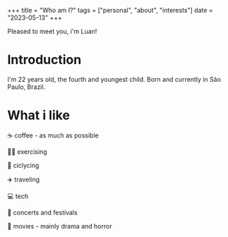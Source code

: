 +++
title =  "Who am I?"
tags = ["personal", "about", "interests"]
date = "2023-05-13"
+++

Pleased to meet you, i'm Luan!

# Introduction

I'm 22 years old, the fourth and youngest child. Born and currently in São Paulo, Brazil.

# What i like

☕ coffee - as much as possible

🏋️‍♂️ exercising

🚴 ciclycing 

✈️ traveling

💻 tech

🎸 concerts and festivals

🎥 movies - mainly drama and horror









